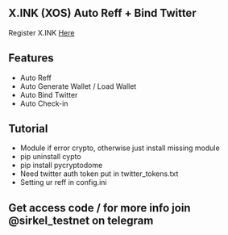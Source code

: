 ## X.INK (XOS) Auto Reff + Bind Twitter

Register X.INK [Here](https://X.ink/HV0DGZ)

## Features

- Auto Reff
- Auto Generate Wallet / Load Wallet
- Auto Bind Twitter
- Auto Check-in

## Tutorial

- Module if error crypto, otherwise just install missing module
- pip uninstall cypto
- pip install pycryptodome
- Need twitter auth token put in twitter_tokens.txt
- Setting ur reff in config.ini

## Get access code / for more info join @sirkel_testnet on telegram
